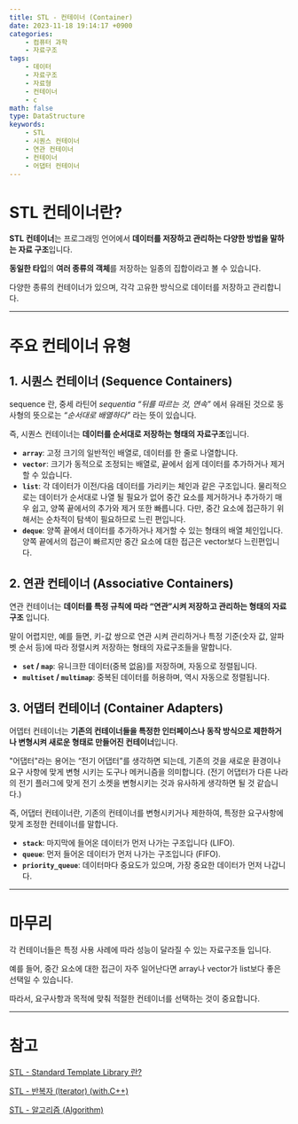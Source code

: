 ```yaml
---
title: STL - 컨테이너 (Container)
date: 2023-11-18 19:14:17 +0900
categories:
    - 컴퓨터 과학
    - 자료구조
tags:
    - 데이터
    - 자료구조
    - 자료형
    - 컨테이너
    - c
math: false
type: DataStructure
keywords:
    - STL
    - 시퀀스 컨테이너
    - 연관 컨테이너
    - 컨테이너
    - 어댑터 컨테이너
---
```


# STL 컨테이너란?

<span class="keyword">**STL 컨테이너**</span>는 프로그래밍 언어에서 **<span class="font_highlight">데이터를 저장하고 관리하는 다양한 방법</span>을 말하는 자료 구조**입니다.

**동일한 타입**의 **여러 종류의 객체**를 저장하는 일종의 집합이라고 볼 수 있습니다.

다양한 종류의 컨테이너가 있으며, 각각 고유한 방식으로 데이터를 저장하고 관리합니다.

---

# 주요 컨테이너 유형

## 1. 시퀀스 컨테이너 (Sequence Containers)

sequence 란, 중세 라틴어 <span class="serif">*sequentia “뒤를 따르는 것, 연속”*</span> 에서 유래된 것으로 동사형의 뜻으로는 <span class="serif">*“순서대로 배열하다”*</span> 라는 뜻이 있습니다.

즉, 시퀀스 컨테이너는 **데이터를 <span class="font_highlight">순서대로 저장</span>하는 형태의 자료구조**입니다.

- **`array`**: 고정 크기의 일반적인 배열로, 데이터를 한 줄로 나열합니다.
- **`vector`**: 크기가 동적으로 조정되는 배열로, 끝에서 쉽게 데이터를 추가하거나 제거할 수 있습니다.
- **`list`**: 각 데이터가 이전/다음 데이터를 가리키는 체인과 같은 구조입니다.
물리적으로는 데이터가 순서대로 나열 될 필요가 없어 중간 요소를 제거하거나 추가하기 매우 쉽고, 양쪽 끝에서의 추가와 제거 또한 빠릅니다.
다만, 중간 요소에 접근하기 위해서는 순차적이 탐색이 필요하므로 느린 편입니다.
- **`deque`**: 양쪽 끝에서 데이터를 추가하거나 제거할 수 있는 형태의 배열 체인입니다.
양쪽 끝에서의 접근이 빠르지만 중간 요소에 대한 접근은 vector보다 느린편입니다.

## 2. 연관 컨테이너 (Associative Containers)

연관 컨테이너는 **데이터를 <span class="font_highlight">특정 규칙에 따라 “연관”</span>시켜 저장하고 관리하는 형태의 자료구조** 입니다.

말이 어렵지만, 예를 들면, <span class="important">키-값</span> 쌍으로 연관 시켜 관리하거나 특정 기준(숫자 값, 알파벳 순서 등)에 따라 정렬시켜 저장하는 형태의 자료구조들을 말합니다.

- **`set` / `map`**: 유니크한 데이터(중복 없음)를 저장하며, 자동으로 정렬됩니다.
- **`multiset` / `multimap`**: 중복된 데이터를 허용하며, 역시 자동으로 정렬됩니다.

## 3. 어댑터 컨테이너 (Container Adapters)

어뎁터 컨테이너는 **<span class="font_highlight">기존의 컨테이너들을</span> 특정한 인터페이스나 동작 방식으로 <span class="font_highlight">제한하거나 변형</span>시켜 새로운 형태로 만들어진 컨테이너**입니다.

"어댑터"라는 용어는 “전기 어댑터”를 생각하면 되는데, 기존의 것을 새로운 환경이나 요구 사항에 맞게 변형 시키는 도구나 메커니즘을 의미합니다. (전기 어댑터가 다른 나라의 전기 플러그에 맞게 전기 소켓을 변형시키는 것과 유사하게 생각하면 될 것 같습니다.)

즉, 어댑터 컨테이너란, 기존의 컨테이너를 변형시키거나 제한하여, 특정한 요구사항에 맞게 조정한 컨테이너를 말합니다.

- **`stack`**: 마지막에 들어온 데이터가 먼저 나가는 구조입니다 (LIFO).
- **`queue`**: 먼저 들어온 데이터가 먼저 나가는 구조입니다 (FIFO).
- **`priority_queue`**: 데이터마다 중요도가 있으며, 가장 중요한 데이터가 먼저 나갑니다.

---

# 마무리

각 컨테이너들은 특정 사용 사례에 따라 성능이 달라질 수 있는 자료구조들 입니다.

예를 들어, 중간 요소에 대한 접근이 자주 일어난다면 array나 vector가 list보다 좋은 선택일 수 있습니다.

따라서, 요구사항과 목적에 맞춰 적절한 컨테이너를 선택하는 것이 중요합니다.


---

# 참고

[STL - Standard Template Library 란?](/posts/stl-standard-template-library-%EB%9E%80/)

[STL - 반복자 (Iterator) (with.C++)](/posts/stl-%EB%B0%98%EB%B3%B5%EC%9E%90-(iterator)-(with.c++)/)

[STL - 알고리즘 (Algorithm)](/posts/stl-%EC%95%8C%EA%B3%A0%EB%A6%AC%EC%A6%98-(algorithm)/)